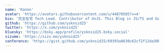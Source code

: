 ```yaml
---
name: 'Kanon'
avatar: 'https://avatars.githubusercontent.com/u/44870505?v=4'
bio: '完全在宅 Tech Lead. Contributor of UnJS. This Blog is JS/TS and Google Cloud Only.'
github: 'https://github.com/ysknsid25'
twitter: 'https://x.com/ysknsid25'
bluesky: 'https://bsky.app/profile/ysknsid25.bsky.social'
sizume: 'https://sizu.me/ysknsid25'
conference: 'https://gist.github.com/ysknsid25/69393a8630c62cf2f12da30bdd926f4f'
---
```

